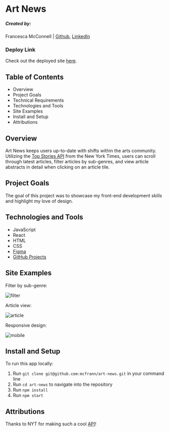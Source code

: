 # Art News

##### Created by:

Francesca McConnell | [Github](https://github.com/mcfrann), [LinkedIn](https://www.linkedin.com/in/francesca-mcconnell/)

### Deploy Link

Check out the deployed site [here](https://oracle-ai.herokuapp.com/).

## Table of Contents

- Overview
- Project Goals
- Technical Requirements
- Technologies and Tools
- Site Examples
- Install and Setup
- Attributions

## Overview

Art News keeps users up-to-date with shifts within the arts community. Utilizing the [Top Stories API](https://developer.nytimes.com/docs/top-stories-product/1/overview) from the New York Times, users can scroll through latest articles, filter articles by sub-genres, and view article abstracts in detail when clicking on an article tile.

## Project Goals

The goal of this project was to showcase my front-end development skills and highlight my love of design.

## Technologies and Tools

- JavaScript
- React
- HTML
- CSS
- [Figma](https://www.figma.com/file/0roCkfxvV9Vtm2LUs6EC0Z/Untitled?node-id=0%3A1)
- [GitHub Projects](https://github.com/mcfrann/art-news/projects/1)

## Site Examples

Filter by sub-genre:

![filter](https://media.giphy.com/media/Ouw3KbzGWWDVfTkc2q/giphy.gif)

Article view:

![article](https://media.giphy.com/media/NzVheexzoXg5iFASox/giphy.gif)

Responsive design:

![mobile](https://media.giphy.com/media/re83LWtRLXH5tk8i7y/giphy.gif)

## Install and Setup

To run this app locally:

1. Run `git clone git@github.com:mcfrann/art-news.git` in your command line
2. Run `cd art-news` to navigate into the repository
3. Run `npm install`
4. Run `npm start`

## Attributions

Thanks to NYT for making such a cool [API](https://developer.nytimes.com/docs/top-stories-product/1/overview)!
